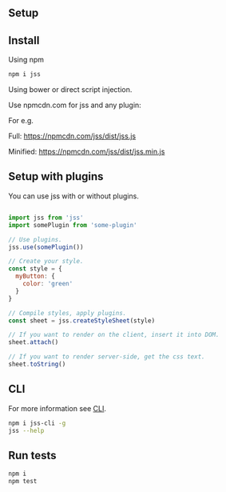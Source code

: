 ## Setup

## Install

Using npm

```bash
npm i jss
```

Using bower or direct script injection.

Use npmcdn.com for jss and any plugin:

For e.g.

Full:
https://npmcdn.com/jss/dist/jss.js

Minified:
https://npmcdn.com/jss/dist/jss.min.js

## Setup with plugins

You can use jss with or without plugins.

```javascript

import jss from 'jss'
import somePlugin from 'some-plugin'

// Use plugins.
jss.use(somePlugin())

// Create your style.
const style = {
  myButton: {
    color: 'green'
  }
}

// Compile styles, apply plugins.
const sheet = jss.createStyleSheet(style)

// If you want to render on the client, insert it into DOM.
sheet.attach()

// If you want to render server-side, get the css text.
sheet.toString()
```

## CLI

For more information see [CLI](https://github.com/jsstyles/jss-cli).

```bash
npm i jss-cli -g
jss --help
```

## Run tests

```bash
npm i
npm test
```
